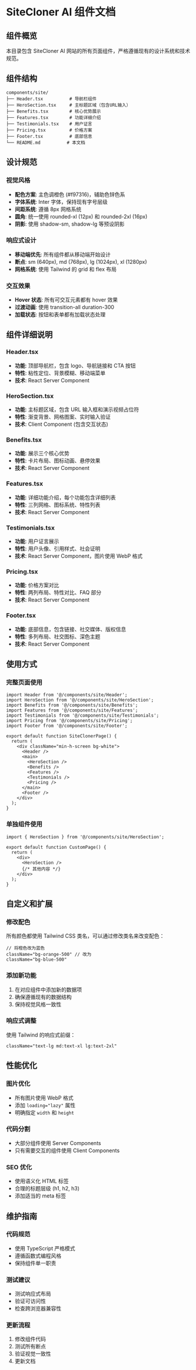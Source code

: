 # SiteCloner AI 组件文档

## 组件概览

本目录包含 SiteCloner AI 网站的所有页面组件，严格遵循现有的设计系统和技术规范。

## 组件结构

```
components/site/
├── Header.tsx          # 导航栏组件
├── HeroSection.tsx     # 主标题区域（包含URL输入）
├── Benefits.tsx        # 核心优势展示
├── Features.tsx        # 功能详细介绍
├── Testimonials.tsx    # 用户证言
├── Pricing.tsx         # 价格方案
├── Footer.tsx          # 底部信息
└── README.md          # 本文档
```

## 设计规范

### 视觉风格
- **配色方案**: 主色调橙色 (#f97316)，辅助色锌色系
- **字体系统**: Inter 字体，保持现有字号层级
- **间距系统**: 遵循 8px 网格系统
- **圆角**: 统一使用 rounded-xl (12px) 和 rounded-2xl (16px)
- **阴影**: 使用 shadow-sm, shadow-lg 等预设阴影

### 响应式设计
- **移动端优先**: 所有组件都从移动端开始设计
- **断点**: sm (640px), md (768px), lg (1024px), xl (1280px)
- **网格系统**: 使用 Tailwind 的 grid 和 flex 布局

### 交互效果
- **Hover 状态**: 所有可交互元素都有 hover 效果
- **过渡动画**: 使用 transition-all duration-300
- **加载状态**: 按钮和表单都有加载状态处理

## 组件详细说明

### Header.tsx
- **功能**: 顶部导航栏，包含 logo、导航链接和 CTA 按钮
- **特性**: 粘性定位、背景模糊、移动端菜单
- **技术**: React Server Component

### HeroSection.tsx
- **功能**: 主标题区域，包含 URL 输入框和演示视频占位符
- **特性**: 渐变背景、网格图案、实时输入验证
- **技术**: Client Component (包含交互状态)

### Benefits.tsx
- **功能**: 展示三个核心优势
- **特性**: 卡片布局、图标动画、悬停效果
- **技术**: React Server Component

### Features.tsx
- **功能**: 详细功能介绍，每个功能包含详细列表
- **特性**: 三列网格、图标系统、特性列表
- **技术**: React Server Component

### Testimonials.tsx
- **功能**: 用户证言展示
- **特性**: 用户头像、引用样式、社会证明
- **技术**: React Server Component，图片使用 WebP 格式

### Pricing.tsx
- **功能**: 价格方案对比
- **特性**: 两列布局、特性对比、FAQ 部分
- **技术**: React Server Component

### Footer.tsx
- **功能**: 底部信息，包含链接、社交媒体、版权信息
- **特性**: 多列布局、社交图标、深色主题
- **技术**: React Server Component

## 使用方式

### 完整页面使用
```tsx
import Header from '@/components/site/Header';
import HeroSection from '@/components/site/HeroSection';
import Benefits from '@/components/site/Benefits';
import Features from '@/components/site/Features';
import Testimonials from '@/components/site/Testimonials';
import Pricing from '@/components/site/Pricing';
import Footer from '@/components/site/Footer';

export default function SiteClonerPage() {
  return (
    <div className="min-h-screen bg-white">
      <Header />
      <main>
        <HeroSection />
        <Benefits />
        <Features />
        <Testimonials />
        <Pricing />
      </main>
      <Footer />
    </div>
  );
}
```

### 单独组件使用
```tsx
import { HeroSection } from '@/components/site/HeroSection';

export default function CustomPage() {
  return (
    <div>
      <HeroSection />
      {/* 其他内容 */}
    </div>
  );
}
```

## 自定义和扩展

### 修改配色
所有颜色都使用 Tailwind CSS 类名，可以通过修改类名来改变配色：
```tsx
// 将橙色改为蓝色
className="bg-orange-500" // 改为
className="bg-blue-500"
```

### 添加新功能
1. 在对应组件中添加新的数据项
2. 确保遵循现有的数据结构
3. 保持视觉风格一致性

### 响应式调整
使用 Tailwind 的响应式前缀：
```tsx
className="text-lg md:text-xl lg:text-2xl"
```

## 性能优化

### 图片优化
- 所有图片使用 WebP 格式
- 添加 `loading="lazy"` 属性
- 明确指定 `width` 和 `height`

### 代码分割
- 大部分组件使用 Server Components
- 只有需要交互的组件使用 Client Components

### SEO 优化
- 使用语义化 HTML 标签
- 合理的标题层级 (h1, h2, h3)
- 添加适当的 meta 标签

## 维护指南

### 代码规范
- 使用 TypeScript 严格模式
- 遵循函数式编程风格
- 保持组件单一职责

### 测试建议
- 测试响应式布局
- 验证可访问性
- 检查跨浏览器兼容性

### 更新流程
1. 修改组件代码
2. 测试所有断点
3. 验证视觉一致性
4. 更新文档